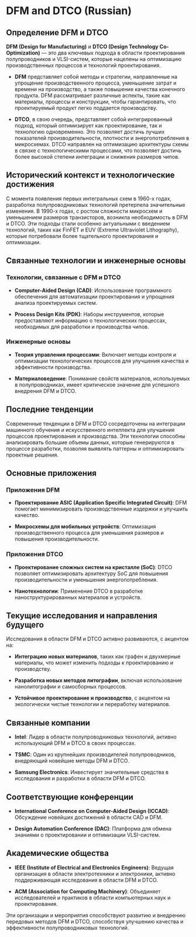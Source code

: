 # DFM and DTCO (Russian)

## Определение DFM и DTCO

**DFM (Design for Manufacturing)** и **DTCO (Design Technology Co-Optimization)** — это два ключевых подхода в области проектирования полупроводников и VLSI-систем, которые нацелены на оптимизацию производственных процессов и технологий проектирования. 

- **DFM** представляет собой методы и стратегии, направленные на упрощение производственного процесса, уменьшение затрат и времени на производство, а также повышение качества конечного продукта. DFM рассматривает различные аспекты, такие как материалы, процессы и конструкции, чтобы гарантировать, что проектируемый продукт легко поддается производству.

- **DTCO**, в свою очередь, представляет собой интегрированный подход, который оптимизирует как проектирование, так и технологию одновременно. Это позволяет достичь лучших показателей производительности, плотности и энергопотребления в микросхемах. DTCO направлен на оптимизацию архитектуры схемы в связке с технологическими процессами, что позволяет достичь более высокой степени интеграции и снижения размеров чипов.

## Исторический контекст и технологические достижения

С момента появления первых интегральных схем в 1960-х годах, разработка полупроводниковых технологий претерпела значительные изменения. В 1990-х годах, с ростом сложности микросхем и уменьшением размеров транзисторов, возникла необходимость в DFM и DTCO. Эти подходы стали особенно актуальными с введением технологий, таких как FinFET и EUV (Extreme Ultraviolet Lithography), которые потребовали более тщательного проектирования и оптимизации.

## Связанные технологии и инженерные основы

### Технологии, связанные с DFM и DTCO

- **Computer-Aided Design (CAD)**: Использование программного обеспечения для автоматизации проектирования и упрощения анализа проектируемых систем.
  
- **Process Design Kits (PDK)**: Наборы инструментов, которые предоставляют информацию о технологических процессах, необходимых для разработки и производства чипов.

### Инженерные основы

- **Теория управления процессами**: Включает методы контроля и оптимизации технологических процессов для улучшения качества и эффективности производства.

- **Материаловедение**: Понимание свойств материалов, используемых в полупроводниках, имеет критическое значение для успешного внедрения DFM и DTCO.

## Последние тенденции

Современные тенденции в DFM и DTCO сосредоточены на интеграции машинного обучения и искусственного интеллекта для улучшения процессов проектирования и производства. Эти технологии способны анализировать большие объемы данных, которые генерируются в процессе разработки, позволяя выявлять паттерны и оптимизировать проектные решения.

## Основные приложения

### Приложения DFM

- **Проектирование ASIC (Application Specific Integrated Circuit)**: DFM помогает минимизировать производственные издержки и улучшить качество.
  
- **Микросхемы для мобильных устройств**: Оптимизация производственного процесса для уменьшения размеров и повышения производительности.

### Приложения DTCO

- **Проектирование сложных систем на кристалле (SoC)**: DTCO позволяет оптимизировать архитектуру SoC для повышения производительности и уменьшения энергопотребления.

- **Нанотехнологии**: Применение DTCO в разработке наноструктурированных материалов и устройств.

## Текущие исследования и направления будущего

Исследования в области DFM и DTCO активно развиваются, с акцентом на:

- **Интеграцию новых материалов**, таких как графен и двухмерные материалы, что может изменить подходы к проектированию и производству.
  
- **Разработка новых методов литографии**, включая использование нанолитографии и самосборных процессов.

- **Устойчивое проектирование и производство**, с акцентом на экологически чистые технологии и переработку материалов.

## Связанные компании

- **Intel**: Лидер в области полупроводниковых технологий, активно использующий DFM и DTCO в своих процессах.

- **TSMC**: Один из крупнейших производителей полупроводников, внедряющий новейшие методы DFM и DTCO.

- **Samsung Electronics**: Инвестирует значительные средства в исследования и разработки в области DFM и DTCO.

## Соответствующие конференции

- **International Conference on Computer-Aided Design (ICCAD)**: Обсуждение новейших достижений в области CAD и DFM.

- **Design Automation Conference (DAC)**: Платформа для обмена знаниями о проектировании и оптимизации VLSI-систем.

## Академические общества

- **IEEE (Institute of Electrical and Electronics Engineers)**: Ведущая организация в области электротехники и электроники, активно поддерживающая исследования в области DFM и DTCO.

- **ACM (Association for Computing Machinery)**: Объединяет исследователей и практиков в области компьютерных наук и проектирования.

Эти организации и мероприятия способствуют развитию и внедрению передовых методов DFM и DTCO, способствуя улучшению качества и эффективности полупроводниковых технологий.